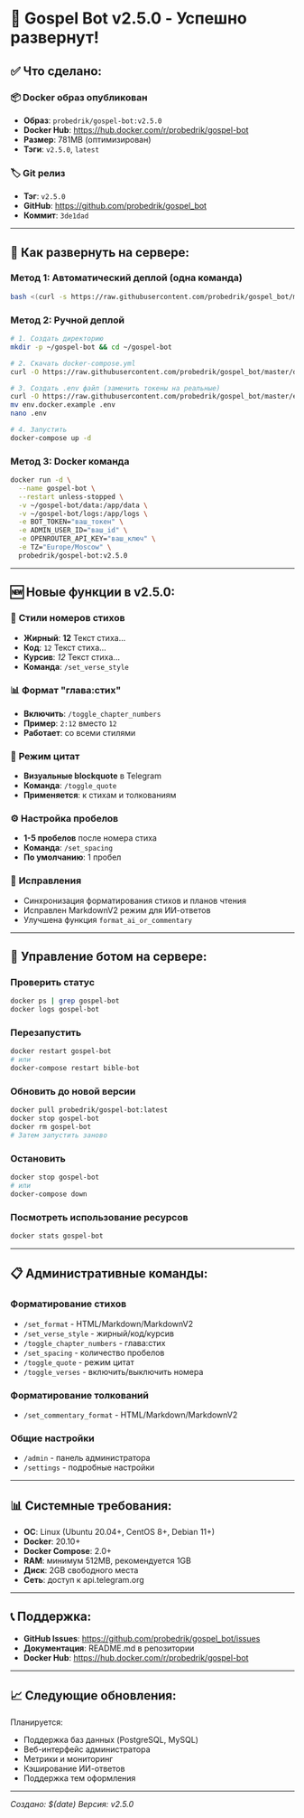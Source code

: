 # 🎉 Gospel Bot v2.5.0 - Успешно развернут!

## ✅ Что сделано:

### 📦 **Docker образ опубликован**
- **Образ**: `probedrik/gospel-bot:v2.5.0`
- **Docker Hub**: https://hub.docker.com/r/probedrik/gospel-bot
- **Размер**: 781MB (оптимизирован)
- **Тэги**: `v2.5.0`, `latest`

### 🏷️ **Git релиз**
- **Тэг**: `v2.5.0`
- **GitHub**: https://github.com/probedrik/gospel_bot
- **Коммит**: `3de1dad`

---

## 🚀 Как развернуть на сервере:

### Метод 1: Автоматический деплой (одна команда)
```bash
bash <(curl -s https://raw.githubusercontent.com/probedrik/gospel_bot/master/deploy-server.sh)
```

### Метод 2: Ручной деплой
```bash
# 1. Создать директорию
mkdir -p ~/gospel-bot && cd ~/gospel-bot

# 2. Скачать docker-compose.yml
curl -O https://raw.githubusercontent.com/probedrik/gospel_bot/master/docker-compose.yml

# 3. Создать .env файл (заменить токены на реальные)
curl -O https://raw.githubusercontent.com/probedrik/gospel_bot/master/env.docker.example
mv env.docker.example .env
nano .env

# 4. Запустить
docker-compose up -d
```

### Метод 3: Docker команда
```bash
docker run -d \
  --name gospel-bot \
  --restart unless-stopped \
  -v ~/gospel-bot/data:/app/data \
  -v ~/gospel-bot/logs:/app/logs \
  -e BOT_TOKEN="ваш_токен" \
  -e ADMIN_USER_ID="ваш_id" \
  -e OPENROUTER_API_KEY="ваш_ключ" \
  -e TZ="Europe/Moscow" \
  probedrik/gospel-bot:v2.5.0
```

---

## 🆕 Новые функции в v2.5.0:

### 🎨 **Стили номеров стихов**
- **Жирный**: **12** Текст стиха...
- **Код**: `12` Текст стиха...
- **Курсив**: _12_ Текст стиха...
- **Команда**: `/set_verse_style`

### 📊 **Формат "глава:стих"**
- **Включить**: `/toggle_chapter_numbers`
- **Пример**: `2:12` вместо `12`
- **Работает**: со всеми стилями

### 💬 **Режим цитат**
- **Визуальные blockquote** в Telegram
- **Команда**: `/toggle_quote`
- **Применяется**: к стихам и толкованиям

### ⚙️ **Настройка пробелов**
- **1-5 пробелов** после номера стиха
- **Команда**: `/set_spacing`
- **По умолчанию**: 1 пробел

### 🔧 **Исправления**
- Синхронизация форматирования стихов и планов чтения
- Исправлен MarkdownV2 режим для ИИ-ответов
- Улучшена функция `format_ai_or_commentary`

---

## 🔧 Управление ботом на сервере:

### Проверить статус
```bash
docker ps | grep gospel-bot
docker logs gospel-bot
```

### Перезапустить
```bash
docker restart gospel-bot
# или
docker-compose restart bible-bot
```

### Обновить до новой версии
```bash
docker pull probedrik/gospel-bot:latest
docker stop gospel-bot
docker rm gospel-bot
# Затем запустить заново
```

### Остановить
```bash
docker stop gospel-bot
# или
docker-compose down
```

### Посмотреть использование ресурсов
```bash
docker stats gospel-bot
```

---

## 📋 Административные команды:

### Форматирование стихов
- `/set_format` - HTML/Markdown/MarkdownV2
- `/set_verse_style` - жирный/код/курсив
- `/toggle_chapter_numbers` - глава:стих
- `/set_spacing` - количество пробелов
- `/toggle_quote` - режим цитат
- `/toggle_verses` - включить/выключить номера

### Форматирование толкований
- `/set_commentary_format` - HTML/Markdown/MarkdownV2

### Общие настройки
- `/admin` - панель администратора
- `/settings` - подробные настройки

---

## 📊 Системные требования:

- **ОС**: Linux (Ubuntu 20.04+, CentOS 8+, Debian 11+)
- **Docker**: 20.10+
- **Docker Compose**: 2.0+
- **RAM**: минимум 512MB, рекомендуется 1GB
- **Диск**: 2GB свободного места
- **Сеть**: доступ к api.telegram.org

---

## 📞 Поддержка:

- **GitHub Issues**: https://github.com/probedrik/gospel_bot/issues
- **Документация**: README.md в репозитории
- **Docker Hub**: https://hub.docker.com/r/probedrik/gospel-bot

---

## 📈 Следующие обновления:

Планируется:
- Поддержка баз данных (PostgreSQL, MySQL)
- Веб-интерфейс администратора
- Метрики и мониторинг
- Кэширование ИИ-ответов
- Поддержка тем оформления

---

*Создано: $(date)*
*Версия: v2.5.0* 